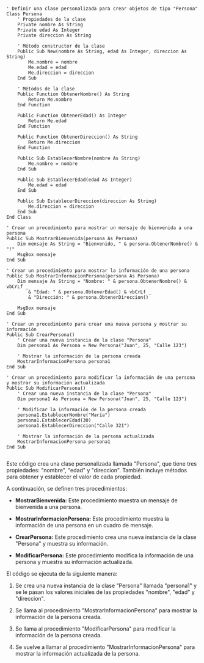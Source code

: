 ```visual basic

' Definir una clase personalizada para crear objetos de tipo "Persona"
Class Persona
    ' Propiedades de la clase
    Private nombre As String
    Private edad As Integer
    Private direccion As String

    ' Método constructor de la clase
    Public Sub New(nombre As String, edad As Integer, direccion As String)
        Me.nombre = nombre
        Me.edad = edad
        Me.direccion = direccion
    End Sub

    ' Métodos de la clase
    Public Function ObtenerNombre() As String
        Return Me.nombre
    End Function

    Public Function ObtenerEdad() As Integer
        Return Me.edad
    End Function

    Public Function ObtenerDireccion() As String
        Return Me.direccion
    End Function

    Public Sub EstablecerNombre(nombre As String)
        Me.nombre = nombre
    End Sub

    Public Sub EstablecerEdad(edad As Integer)
        Me.edad = edad
    End Sub

    Public Sub EstablecerDireccion(direccion As String)
        Me.direccion = direccion
    End Sub
End Class

' Crear un procedimiento para mostrar un mensaje de bienvenida a una persona
Public Sub MostrarBienvenida(persona As Persona)
    Dim mensaje As String = "Bienvenido, " & persona.ObtenerNombre() & "!"
    MsgBox mensaje
End Sub

' Crear un procedimiento para mostrar la información de una persona
Public Sub MostrarInformacionPersona(persona As Persona)
    Dim mensaje As String = "Nombre: " & persona.ObtenerNombre() & vbCrLf _
        & "Edad: " & persona.ObtenerEdad() & vbCrLf _
        & "Dirección: " & persona.ObtenerDireccion()

    MsgBox mensaje
End Sub

' Crear un procedimiento para crear una nueva persona y mostrar su información
Public Sub CrearPersona()
    ' Crear una nueva instancia de la clase "Persona"
    Dim persona1 As Persona = New Persona("Juan", 25, "Calle 123")

    ' Mostrar la información de la persona creada
    MostrarInformacionPersona persona1
End Sub

' Crear un procedimiento para modificar la información de una persona y mostrar su información actualizada
Public Sub ModificarPersona()
    ' Crear una nueva instancia de la clase "Persona"
    Dim persona1 As Persona = New Persona("Juan", 25, "Calle 123")

    ' Modificar la información de la persona creada
    persona1.EstablecerNombre("María")
    persona1.EstablecerEdad(30)
    persona1.EstablecerDireccion("Calle 321")

    ' Mostrar la información de la persona actualizada
    MostrarInformacionPersona persona1
End Sub


```

Este código crea una clase personalizada llamada "Persona", que tiene tres propiedades: "nombre", "edad" y "direccion". También incluye métodos para obtener y establecer el valor de cada propiedad.

A continuación, se definen tres procedimientos:

* **MostrarBienvenida:** Este procedimiento muestra un mensaje de bienvenida a una persona.

* **MostrarInformacionPersona:** Este procedimiento muestra la información de una persona en un cuadro de mensaje.

* **CrearPersona:** Este procedimiento crea una nueva instancia de la clase "Persona" y muestra su información.

* **ModificarPersona:** Este procedimiento modifica la información de una persona y muestra su información actualizada.

El código se ejecuta de la siguiente manera:

1. Se crea una nueva instancia de la clase "Persona" llamada "persona1" y se le pasan los valores iniciales de las propiedades "nombre", "edad" y "direccion".

2. Se llama al procedimiento "MostrarInformacionPersona" para mostrar la información de la persona creada.

3. Se llama al procedimiento "ModificarPersona" para modificar la información de la persona creada.

4. Se vuelve a llamar al procedimiento "MostrarInformacionPersona" para mostrar la información actualizada de la persona.